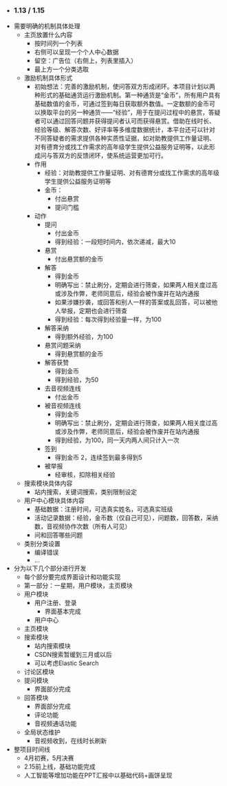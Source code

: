 - ### 1.13 / 1.15
- 需要明确的机制具体处理
    - 主页放置什么内容
        - 按时间列一个列表
        - 右侧可以呈现一个个人中心数据
        - 留空：广告位（右侧上，列表里插入）
        - 最上方一个分类选取
    - 激励机制具体形式
        - 初始想法：完善的激励机制，使问答双方形成闭环。本项目计划以两种形式的基础通货运行激励机制。第一种通货是“金币”，所有用户具有基础数值的金币，可通过签到每日获取额外数值。一定数额的金币可以换取平台的另一种通货——“经验”，用于在提问过程中的悬赏，答疑者可以通过回答问题并获得提问者认可而获得悬赏。借助在线时长、经验等级、解答次数、好评率等多维度数据统计，本平台还可以针对不同答疑者的需求提供各种实质性证据，如对助教提供工作量证明、对有德育分或找工作需求的高年级学生提供公益服务证明等，以此形成问与答双方的反馈闭环，使系统运营更加可行。
        - 作用
            - 经验：对助教提供工作量证明、对有德育分或找工作需求的高年级学生提供公益服务证明等
            - 金币：
                - 付出悬赏
                - 提问门槛
        - 动作
            - 提问
                - 付出金币
                - 得到经验：一段短时间内，依次递减，最大10
            - 悬赏
                - 付出悬赏额的金币
            - 解答
                - 得到金币
                - 明确写出：禁止刷分，定期会进行筛查，如果两人相关度过高或涉及作弊，老师同意后，经验会被作废并在站内通报
                - 如果涉嫌抄袭，或回答和别人一样的答案或乱回答，可以被他人举报，定期也会进行筛查
                - 得到经验：每次得到经验量一样，为100
            - 解答采纳
                - 得到额外经验，为100
            - 悬赏问题采纳
                - 得到悬赏额的金币
            - 解答获赞
                - 得到金币
                - 得到经验，为50
            - 去音视频连线
                - 付出金币
            - 被音视频连线
                - 得到金币
                - 明确写出：禁止刷分，定期会进行筛查，如果两人相关度过高或涉及作弊，老师同意后，经验会被作废并在站内通报
                - 得到经验，为100，同一天内两人间只计入一次
            - 签到
                - 得到金币 2，连续签到最多得到5
            - 被举报
                - 经审核，扣除相关经验
    - 搜索模块具体内容
        - 站内搜索，关键词搜索，类别限制设定
    - 用户中心模块具体内容
        - 基础数据：注册时间，可选真实姓名，可选真实班级
        - 活动记录数据：经验，金币数（仅自己可见），问题数，回答数，采纳数，音视频协作次数（所有人可见）
        - 问和回答哪些问题
    - 类别分类设置
        - 编译错误
        - ...
- 分为以下几个部分进行开发
    - 每个部分要完成界面设计和功能实现
    - 第一部分：一星期，用户模块，主页模块
    - 用户模块
        - 用户注册、登录
            - 界面基本完成
        - 用户中心
    - 主页模块
    - 搜索模块
        - 站内搜索模块
        - CSDN搜索暂缓到三月或以后
        - 可以考虑Elastic Search
    - 讨论区模块
    - 提问模块
        - 界面部分完成
    - 回答模块
        - 界面部分完成
        - 评论功能
        - 音视频通话功能
    - 全局状态维护
        - 音视频收到，在线时长刷新
- 整项目时间线
    - 4月初赛，5月决赛
    - 2.15前上线，基础功能完成
    - 人工智能等增加功能在PPT汇报中以基础代码+画饼呈现  